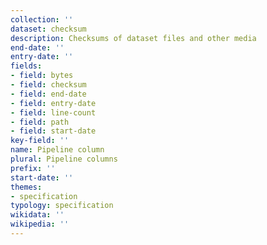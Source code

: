 ```yaml
---
collection: ''
dataset: checksum
description: Checksums of dataset files and other media
end-date: ''
entry-date: ''
fields:
- field: bytes
- field: checksum
- field: end-date
- field: entry-date
- field: line-count
- field: path
- field: start-date
key-field: ''
name: Pipeline column
plural: Pipeline columns
prefix: ''
start-date: ''
themes:
- specification
typology: specification
wikidata: ''
wikipedia: ''
---
```

